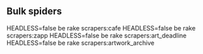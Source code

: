 ## Bulk spiders

HEADLESS=false be rake scrapers:cafe
HEADLESS=false be rake scrapers:zapp
HEADLESS=false be rake scrapers:art_deadline
HEADLESS=false be rake scrapers:artwork_archive
